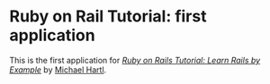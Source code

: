 # Ruby on Rail Tutorial: first application

This is the first application for [*Ruby on Rails Tutorial: Learn Rails by Example*](http://railstutorial.org/) by [Michael Hartl](http://michaelhartl.com).